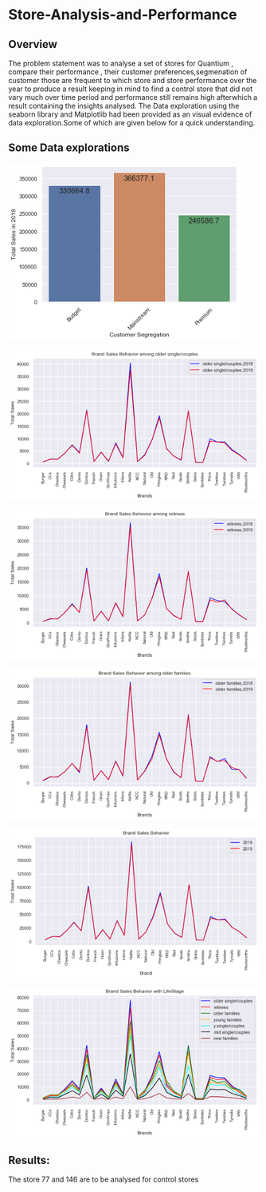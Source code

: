 # Store-Analysis-and-Performance
## Overview 
The problem statement was to analyse a set of stores for Quantium , compare their performance , their customer preferences,segmenation of customer those are frequent to which store and store performance over the year to produce a result keeping in mind to find a control store that did not vary much over time period and performance still remains high afterwhich a result containing the insights analysed. The Data exploration using the seaborn library and Matplotlib had been provided as an visual evidence of data exploration.Some of which are given below for a quick understanding.
## Some Data explorations
![Correlation Analysis](https://github.com/Eva86271/Store-Analysis-and-Performance/blob/main/Quantium/output_21_0.png)

![Correlation Analysis1](https://github.com/Eva86271/Store-Analysis-and-Performance/blob/main/Quantium/output_100_0.png)

![Correlation Analysis2](https://github.com/Eva86271/Store-Analysis-and-Performance/blob/main/Quantium/output_101_0.png)

![Correlation Analysis3](https://github.com/Eva86271/Store-Analysis-and-Performance/blob/main/Quantium/output_102_0.png)

![Correlation Analysis4](https://github.com/Eva86271/Store-Analysis-and-Performance/blob/main/Quantium/output_80_0.png)

![Correlation Analysis](https://github.com/Eva86271/Store-Analysis-and-Performance/blob/main/Quantium/output_97_0.png)

## Results:
The store 77 and 146 are to be analysed for control stores
